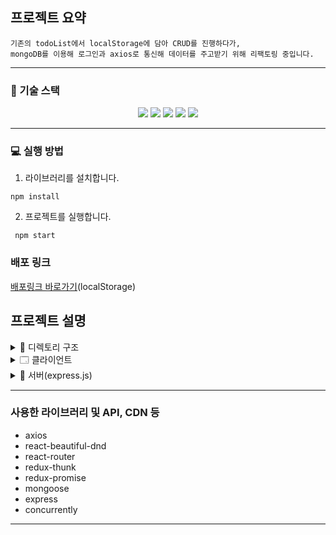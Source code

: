 ## 프로젝트 요약

```
기존의 todoList에서 localStorage에 담아 CRUD를 진행하다가,
mongoDB를 이용해 로그인과 axios로 통신해 데이터를 주고받기 위해 리팩토링 중입니다.
```

---

### 🔧 기술 스택

<div align=center> 
  <img src="https://img.shields.io/badge/react-61DAFB?style=for-the-badge&logo=react&logoColor=black"/> 
  <img src="https://img.shields.io/badge/javascript-F7DF1E?style=for-the-badge&logo=javascript&logoColor=black"/>   
 <img src="https://img.shields.io/badge/tailwindCSS-06B6D4?style=for-the-badge&logo="Tailwind CSS & logoColor=black"/> 
  <img src="https://img.shields.io/badge/react_router-CA4245?style=for-the-badge&logo=React-Router&logoColor=black"/> 
 <img src="https://img.shields.io/badge/redux_thunk-764ABC?style=for-the-badge&logo=redux&logoColor=white"/> 
</div>

---

### 💻 실행 방법

1.  라이브러리를 설치합니다.

```
npm install
```

2.  프로젝트를 실행합니다.

```
 npm start
```

### 배포 링크

[배포링크 바로가기](https://sage-moxie-699b78.netlify.app/)(localStorage)
<br/>

## 프로젝트 설명

<details>
<summary>  📂 디렉토리 구조</summary>
<div markdown="1">

```

📁 server
 ┣ 📁 config
    ┣ dev.js
    ┣ prod.js
    ┗ key.js
 ┣ 📁 middleware
    ┗ middleware.js
 ┣ 📁 models
    ┗ User.js
 ┣ index.js
📁 src(client)
 ┣ 📁 actions
    ┣user_action.js
    ┗type.js
 ┣ 📁 reducers
    ┣ index.js
    ┗ user_reducer.js
 ┣ 📁 components
    ┣ Mypage.js
    ┣ Form.js
    ┣ List.js
    ┣ Lists.js
    ┣ Spinner.js
    ┗ Layout.js
 ┣ 📁 HOC
    ┗ auth.js
 ┣ 📂 pages
   ┣ LoginPage.js
   ┣ MainPage.js
   ┣ NoMatchPage.js
   ┣ SignupPage.js
   ┗ MyPage.js
 ┣ App.js
 ┣ index.js
 ┣ tailwind.config.js
 
```

</div>
</details>

<details>
<summary>🗔 클라이언트</summary>
<div markdown="1">

```
-  클라이언트 
 -로그인 및 회원가입 
클라이언트에서 HOC로 각 페이지 라우팅시에 로그인이 필요한 페이지인지 아닌지를 판단할 수 있게 권한을 옵션으로 설정했습니다.
redux-thunk를 이용해 로그인/로그아웃/회원가입에 대한 상태관리를 했습니다.

- todoList CRUD
현재localStorage로 CRUD작업이 진행되었습니다. 
react-beautiful-dnd라이브러리를 이용해, 드래그 앤 드롭이 가능하게끔 구현했습니다.
depth가 얕아 useState를 이용해, 상태관리를 진행했고 props로 데이터를 내려 list를 수정 및 삭제합니다.

- 마이페이지
유저에게 필요한 정보를 받아와 데이터를 보여줍니다. 현재는 아이디/이메일/이름만 가져오고 있습니다.

```

</div>
</details>

<details>
<summary>💾 서버(express.js)</summary>
<div markdown="1">

```
글이 길어져 velog에 정리.
정리 중입니다.
```
<a href="https://velog.io/@kip/series/react%EC%99%80-mongoDB%EB%A5%BC-%EC%9D%B4%EC%9A%A9%ED%95%B4-%EC%9B%B9-%ED%8E%98%EC%9D%B4%EC%A7%80-%EC%A0%9C%EC%9E%91">설명 바로가기</a>

</div>
</details>

---


### 사용한 라이브러리 및 API, CDN 등

- axios
- react-beautiful-dnd
- react-router
- redux-thunk
- redux-promise
- mongoose
- express
- concurrently
---






